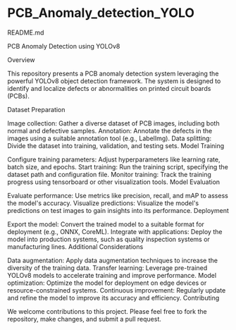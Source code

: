 # PCB_Anomaly_detection_YOLO
 
README.md

PCB Anomaly Detection using YOLOv8

Overview

This repository presents a PCB anomaly detection system leveraging the powerful YOLOv8 object detection framework. 
The system is designed to identify and localize defects or abnormalities on printed circuit boards (PCBs).

Dataset Preparation

Image collection: Gather a diverse dataset of PCB images, including both normal and defective samples.
Annotation: Annotate the defects in the images using a suitable annotation tool (e.g., LabelImg).
Data splitting: Divide the dataset into training, validation, and testing sets.
Model Training

Configure training parameters: Adjust hyperparameters like learning rate, batch size, and epochs.
Start training: Run the training script, specifying the dataset path and configuration file.
Monitor training: Track the training progress using tensorboard or other visualization tools.
Model Evaluation

Evaluate performance: Use metrics like precision, recall, and mAP to assess the model's accuracy.
Visualize predictions: Visualize the model's predictions on test images to gain insights into its performance.
Deployment

Export the model: Convert the trained model to a suitable format for deployment (e.g., ONNX, CoreML).
Integrate with applications: Deploy the model into production systems, such as quality inspection systems or manufacturing lines.
Additional Considerations

Data augmentation: Apply data augmentation techniques to increase the diversity of the training data.
Transfer learning: Leverage pre-trained YOLOv8 models to accelerate training and improve performance.
Model optimization: Optimize the model for deployment on edge devices or resource-constrained systems.
Continuous improvement: Regularly update and refine the model to improve its accuracy and efficiency.
Contributing

We welcome contributions to this project. Please feel free to fork the repository, make changes, and submit a pull request.